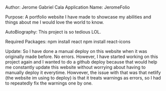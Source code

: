 Author: Jerome Gabriel Cala
Application Name: JeromeFolio

Purpose: 
A portfolio website I have made to showcase my abilities and things about me I would love the world to know.

AutoBiography:
This project is so tedious LOL. 

Required Packages:
npm install react
npm install react-icons


Update:
So I have done a manual deploy on this website when it was originally made before. No errors. However, I have started
working on this project again and I wanted to do a github deploy because that would help me constantly update
this website without worrying about having to manually deploy it everytime. Howvever, the issue with that was
that netlify (the website im using to deploy) is that it treats warnings as errors, so I had to repeatedly fix 
the warnings one by one.